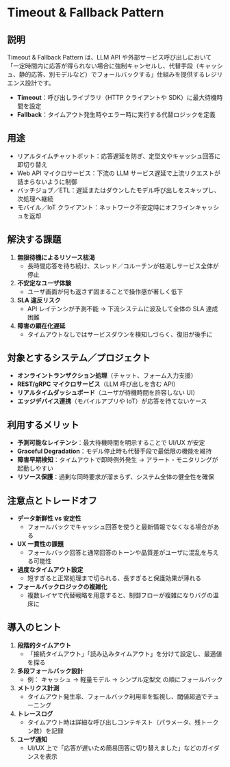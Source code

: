 # Timeout & Fallback Pattern

## 説明
Timeout & Fallback Pattern は、LLM API や外部サービス呼び出しにおいて「一定時間内に応答が得られない場合に強制キャンセルし、代替手段（キャッシュ、静的応答、別モデルなど）でフォールバックする」仕組みを提供するレジリエンス設計です。  
- **Timeout**：呼び出しライブラリ（HTTP クライアントや SDK）に最大待機時間を設定  
- **Fallback**：タイムアウト発生時やエラー時に実行する代替ロジックを定義  

## 用途
- リアルタイムチャットボット：応答遅延を防ぎ、定型文やキャッシュ回答に即切り替え  
- Web API マイクロサービス：下流の LLM サービス遅延で上流リクエストが詰まらないように制御  
- バッチジョブ／ETL：遅延またはダウンしたモデル呼び出しをスキップし、次処理へ継続  
- モバイル／IoT クライアント：ネットワーク不安定時にオフラインキャッシュを返却  

## 解決する課題
1. **無限待機によるリソース枯渇**  
   - 長時間応答を待ち続け、スレッド／コルーチンが枯渇しサービス全体が停止  
2. **不安定なユーザ体験**  
   - ユーザ画面が何も返さず固まることで操作感が著しく低下  
3. **SLA 違反リスク**  
   - API レイテンシが予測不能 → 下流システムに波及して全体の SLA 達成困難  
4. **障害の顕在化遅延**  
   - タイムアウトなしではサービスダウンを検知しづらく、復旧が後手に  

## 対象とするシステム／プロジェクト
- **オンライントランザクション処理**（チャット、フォーム入力支援）  
- **REST/gRPC マイクロサービス**（LLM 呼び出しを含む API）  
- **リアルタイムダッシュボード**（ユーザが待機時間を許容しない UI）  
- **エッジデバイス連携**（モバイルアプリや IoT）が応答を待てないケース  

## 利用するメリット
- **予測可能なレイテンシ**：最大待機時間を明示することで UI/UX が安定  
- **Graceful Degradation**：モデル停止時も代替手段で最低限の機能を維持  
- **障害早期検知**：タイムアウトで即時例外発生 → アラート・モニタリングが起動しやすい  
- **リソース保護**：過剰な同時要求が溜まらず、システム全体の健全性を確保  

## 注意点とトレードオフ
- **データ新鮮性 vs 安定性**  
  - フォールバックでキャッシュ回答を使うと最新情報でなくなる場合がある  
- **UX 一貫性の課題**  
  - フォールバック回答と通常回答のトーンや品質差がユーザに混乱を与える可能性  
- **過度なタイムアウト設定**  
  - 短すぎると正常処理まで切られる、長すぎると保護効果が薄れる  
- **フォールバックロジックの複雑化**  
  - 複数レイヤで代替戦略を用意すると、制御フローが複雑になりバグの温床に  

## 導入のヒント
1. **段階的タイムアウト**  
   - 「接続タイムアウト」「読み込みタイムアウト」を分けて設定し、最適値を探る  
2. **多段フォールバック設計**  
   - 例： キャッシュ → 軽量モデル → シンプル定型文 の順にフォールバック  
3. **メトリクス計測**  
   - タイムアウト発生率、フォールバック利用率を監視し、閾値超過でチューニング  
4. **トレースログ**  
   - タイムアウト時は詳細な呼び出しコンテキスト（パラメータ、残トークン数）を記録  
5. **ユーザ通知**  
   - UI/UX 上で「応答が遅いため簡易回答に切り替えました」などのガイダンスを表示  
